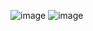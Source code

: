 ![image](https://github.com/KDZ7/YORU/assets/108678318/76741e3e-d3c8-4d43-b8b0-1d6842cdf092)
![image](https://github.com/KDZ7/YORU/assets/108678318/854ade6b-e96d-4624-b508-0d0ded83c0ff)

